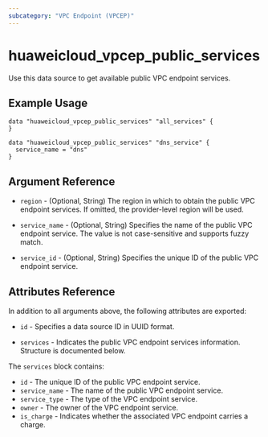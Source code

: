 ```yaml
---
subcategory: "VPC Endpoint (VPCEP)"
---
```


# huaweicloud_vpcep_public_services

Use this data source to get available public VPC endpoint services.

## Example Usage

```hcl
data "huaweicloud_vpcep_public_services" "all_services" {
}

data "huaweicloud_vpcep_public_services" "dns_service" {
  service_name = "dns"
}
```

## Argument Reference

* `region` - (Optional, String) The region in which to obtain the public VPC endpoint services. If omitted, the
  provider-level region will be used.

* `service_name` - (Optional, String) Specifies the name of the public VPC endpoint service. The value is not
  case-sensitive and supports fuzzy match.

* `service_id` - (Optional, String) Specifies the unique ID of the public VPC endpoint service.

## Attributes Reference

In addition to all arguments above, the following attributes are exported:

* `id` - Specifies a data source ID in UUID format.

* `services` - Indicates the public VPC endpoint services information. Structure is documented below.

The `services` block contains:

* `id` - The unique ID of the public VPC endpoint service.
* `service_name` - The name of the public VPC endpoint service.
* `service_type` - The type of the VPC endpoint service.
* `owner` - The owner of the VPC endpoint service.
* `is_charge` - Indicates whether the associated VPC endpoint carries a charge.

